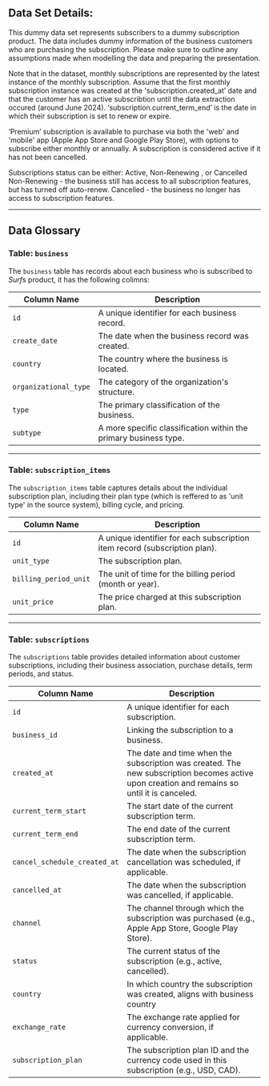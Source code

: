 
## Data Set Details: 

This dummy data set represents subscribers to a dummy subscription product. The data includes dummy information of the business customers who are purchasing the subscription. Please make sure to outline any assumptions made when modelling the data and preparing the presentation.

Note that in the dataset, monthly subscriptions are represented by the latest instance of the monthly subscription. Assume that the first monthly subscription instance was created at the 'subscription.created_at’ date and that the customer has an active subscribtion until the data extraction occured (around June 2024). ‘subscription.current_term_end’ is the date in which their subscription is set to renew or expire.

‘Premium’ subscription is available to purchase via both the 'web' and 'mobile' app (Apple App Store and Google Play Store), with options to subscribe either monthly or annually. A subscription is considered active if it has not been cancelled.


Subscriptions status can be either: Active, Non-Renewing , or Cancelled Non-Renewing - the business still has access to all subscription features, but has turned off auto-renew.
Cancelled - the business no longer has access to subscription features.

---

## Data Glossary 

### Table: `business`
The `business` table has records about each business who is subscribed to *Surf*s product, it has the following colimns:

| Column Name        | Description                                                                 |
|--------------------|-----------------------------------------------------------------------------|
| `id`               | A unique identifier for each business record.                              |
| `create_date`      | The date when the business record was created.                             |
| `country`          | The country where the business is located.                                 |
| `organizational_type` | The category of the organization's structure. |
| `type`             | The primary classification of the business.          |
| `subtype`          | A more specific classification within the primary business type.           |


---

### Table: `subscription_items`

The `subscription_items` table captures details about the individual subscription plan, including their plan type (which is reffered to as 'unit type' in the source system), billing cycle, and pricing.


| Column Name           | Description                                                                   |
|-----------------------|-------------------------------------------------------------------------------|
| `id`                 | A unique identifier for each subscription item record (subscription plan).                       |
| `unit_type`          | The subscription plan.        |
| `billing_period_unit` | The unit of time for the billing period (month or year).                 |
| `unit_price`         | The price charged at this subscription plan.                                          |

---
### Table: `subscriptions`

The `subscriptions` table provides detailed information about customer subscriptions, including their business association, purchase details, term periods, and status.

| Column Name               | Description                                                                 |
|---------------------------|-----------------------------------------------------------------------------|
| `id`                      | A unique identifier for each subscription.                          |
| `business_id`             | Linking the subscription to a business.              |
| `created_at`              | The date and time when the subscription was created. The new subscription becomes active upon creation and remains so until it is canceled.                      |
| `current_term_start`      | The start date of the current subscription term.                           |
| `current_term_end`        | The end date of the current subscription term.                             |
| `cancel_schedule_created_at` | The date when the subscription cancellation was scheduled, if applicable. |
| `cancelled_at`            | The date when the subscription was cancelled, if applicable.               |
| `channel`        | The channel through which the subscription was purchased (e.g., Apple App Store, Google Play Store). |
| `status`                  | The current status of the subscription (e.g., active, cancelled).          |
| `country`                  | In which country the subscription was created, aligns with business country          |
| `exchange_rate`           | The exchange rate applied for currency conversion, if applicable.          |
| `subscription_plan`       | The subscription plan ID and the currency code used in this subscription (e.g., USD, CAD).              |